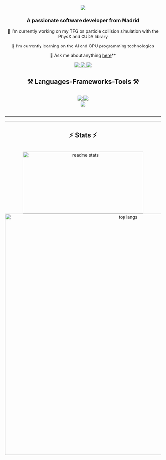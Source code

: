 <h1 align="center">
    <img src="https://readme-typing-svg.herokuapp.com/?font=Righteous&size=35&center=true&vCenter=true&width=500&height=70&duration=4000&lines=Whats+poppin+👋;+my+name+is+Álvaro;" />
</h1>

<h3 align="center">A passionate software developer from Madrid</h3>

<div align="center">
 
 🔭 I’m currently working on my TFG on particle collision simulation with the PhysX and CUDA library
 
 🌱 I’m currently learning on the AI and GPU programming technologies

💬 Ask me about anything [here](https://github.com/SashVqz/SashVqz/issues)**


 </div>
 
<div align="center"> 
  <a href="mailto:alvaro.vazquez.1716@gmail.com">
    <img src="https://img.shields.io/badge/Gmail-333333?style=for-the-badge&logo=gmail&logoColor=red" />
  </a>
  <a href="https://linkedin.com/in/" target="_blank">
    <img src="https://img.shields.io/badge/LinkedIn-0077B5?style=for-the-badge&logo=linkedin&logoColor=white" target="_blank" />
  </a>
  <a href="https://SashVqz.github.io" target="_blank">
     <img src="https://img.shields.io/badge/Portfolio-FF5722?style=for-the-badge&logo=todoist&logoColor=white" target="_blank" /> <!-- sqlite, safari, google-chrome are other good icon options -->
  </a>
</div>

<h2 align="center">⚒️ Languages-Frameworks-Tools ⚒️</h2>
<br/>
<div align="center">
    <img src="https://skillicons.dev/icons?i=c,cpp,cs,java,js,rust,py,r,html,css" />
    <img src="https://skillicons.dev/icons?i=mongodb,mysql,redis,cassandra,kubernetes,docker"/><br>
    <img src="https://skillicons.dev/icons?i=nodejs,express,react,nextjs,bootstrap,tailwind,express" /><br>
</div>

<br/>
<hr/>

<hr/>

<h2 align="center">⚡ Stats ⚡</h2>
<br>
<div align="center">
    <img width=390 height=200 src="https://github-readme-stats-salesp07.vercel.app/api?username=SashVqz&count_private=true&show_icons=true&theme=react&rank_icon=github&border_radius=10" alt="readme stats" />
  <img width=780 src="https://github-readme-stats-salesp07.vercel.app/api/top-langs/?username=SashVqz&hide=HTML&langs_count=8&layout=compact&theme=react&border_radius=10&size_weight=0.5&count_weight=0.5&exclude_repo=github-readme-stats" alt="top langs" />
</div>

